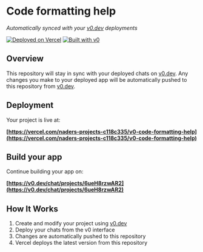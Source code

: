# Code formatting help

*Automatically synced with your [v0.dev](https://v0.dev) deployments*

[![Deployed on Vercel](https://img.shields.io/badge/Deployed%20on-Vercel-black?style=for-the-badge&logo=vercel)](https://vercel.com/naders-projects-c118c335/v0-code-formatting-help)
[![Built with v0](https://img.shields.io/badge/Built%20with-v0.dev-black?style=for-the-badge)](https://v0.dev/chat/projects/6ueH8rzwAR2)

## Overview

This repository will stay in sync with your deployed chats on [v0.dev](https://v0.dev).
Any changes you make to your deployed app will be automatically pushed to this repository from [v0.dev](https://v0.dev).

## Deployment

Your project is live at:

**[https://vercel.com/naders-projects-c118c335/v0-code-formatting-help](https://vercel.com/naders-projects-c118c335/v0-code-formatting-help)**

## Build your app

Continue building your app on:

**[https://v0.dev/chat/projects/6ueH8rzwAR2](https://v0.dev/chat/projects/6ueH8rzwAR2)**

## How It Works

1. Create and modify your project using [v0.dev](https://v0.dev)
2. Deploy your chats from the v0 interface
3. Changes are automatically pushed to this repository
4. Vercel deploys the latest version from this repository
